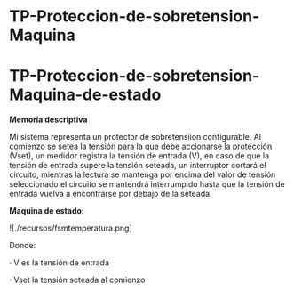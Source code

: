 # TP-Proteccion-de-sobretension-Maquina

# TP-Proteccion-de-sobretension-Maquina-de-estado
**Memoria descriptiva**

Mi sistema representa un protector de sobretensiion configurable. Al comienzo se setea la tensión para la que debe accionarse la protección (Vset), un medidor registra la tensión de entrada (V), en caso de que la tensión de entrada supere la tensión seteada, un interruptor cortará el circuito, mientras la lectura se mantenga por encima del valor de tensión seleccionado el circuito se mantendrá interrumpido hasta que la tensión de entrada vuelva a encontrarse por debajo de la seteada.



**Maquina de estado:**

![./recursos/fsmtemperatura.png]

Donde:

·     V es la tensión de entrada

·     Vset la tensión seteada al comienzo

